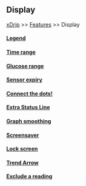 ## Display  
[xDrip](../../README.md) >> [Features](../Features_page) >> Display  
  
#### [Legend](../Legend.md)
#### [Time range](../TimeButtons.md)
#### [Glucose range](./GlucoseRange.md)
#### [Sensor expiry](../Sensor-Expiry.md)
#### [Connect the dots!](../Connect-the-dots.md)
#### [Extra Status Line](../Extra-status-line.md)
#### [Graph smoothing](../Display/GraphSmoothing.md)
#### [Screensaver](../Screensaver.md)
#### [Lock screen](../Lock-screen.md)
#### [Trend Arrow](./TrendArrow.md)
#### [Exclude a reading](./ExcludeReading.md)
  
  
